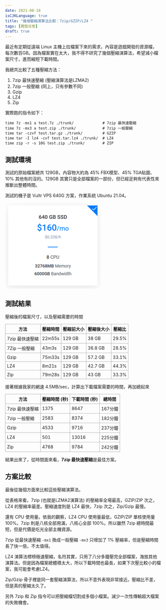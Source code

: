 ```yaml
---
date: 2021-08-18
isCJKLanguage: true
title: "幾個壓縮演算法比較：7zip/GZIP/LZ4 "
tags: [開發日常]
draft: true
---
```


最近有定期從遠端 Linux 主機上拉檔案下來的需求，內容是遊戲開發的資源檔，每次數百GB。因為檔案實在太大，我不得不研究了幾個壓縮演算法，希望減小檔案尺寸，進而縮短下載時間。

我總共比較了五種壓縮方法：

1. 7zip 最快速壓縮 (壓縮演算法是LZMA2)
2. 7zip 一般壓縮 (同上，只有參數不同)
3. Gzip
4. LZ4
5. Zip

實際跑的指令如下：
```shell
time 7z -mx1 a test.7z ./trunk/             # 7zip 最快速壓縮
time 7z -mx3 a test.zip ./trunk/            # 7zip 一般壓縮      
time tar -czvf test.tar.gz ./trunk/         # GZIP
time tar -I lz4 -cvf test.tar.lz4 ./trunk/  # LZ4
time zip -r -s 10G test.zip ./trunk/        # ZIP
```

## 測試環境

測試的原始檔案總共 129GB，內容物大約為 45% FBX模型、45% TGA貼圖、10% 其他有的沒的。129GB 其實只是全部檔案的一部份，但已經足夠有代表性來推斷出整體時間。

測試的機子是 Vultr VPS 640G 方案，作業系統 Ubuntu 21.04。

![Vultr](/img/vultr-640.png/)


## 測試結果


壓縮後的檔案尺寸，以及壓縮需要的時間

<style>
table { border:solid 0px #cccccc; }
th, td {border:1px solid #aaa; padding: 5px;}
</style>

方法           | 壓縮時間 | 壓縮前大小 | 壓縮後大小 | 壓縮比
---------------|---------|-----------|-----------|------
7zip 最快速壓縮 |  22m55s | 129 GB    | 38 GB     |  29.5%
7Zip 一般壓縮   |   43m3s | 129 GB    | 36.8 GB   |  28.5%
Gzip           |  75m33s | 129 GB    | 57.2 GB   |  33.1%
LZ4            |   8m21s | 129 GB    | 42.7 GB   |  44.3%
Zip            |  79m28s | 129 GB    | 43 GB     |  33.3% 

接著根據我家的網速 4.5MB/sec，計算出下載檔案需要的時間，再加總起來

方法           | 壓縮時間 (秒) | 下載時間 (秒) | 總時間 
---------------|--------------|--------------|-----
7zip 最快速壓縮 |  1375        |  8647        |  167分鐘
7zip 一般壓縮   |  2583        |  8374        |  182分鐘
Gzip           |  4533        |  9716        |  237分鐘
LZ4            |   501        | 13016        |  225分鐘
Zip            |  4768        |  9784        |  242分鐘

結果出來了，從時間面來看，**7zip 最快速壓縮**是最佳方案。

## 方案比較

最後從幾個方面來比較這些壓縮演算法。

從表格來看，7zip (也就是LZMA2演算法) 的壓縮率全場最高，GZIP/ZIP 次之，LZ4 的壓縮率最差。壓縮速度則是 LZ4 最快，7zip 次之，Zip/Gzip 最慢。

還有 CPU 使用量。依我的觀察，LZ4 CPU 使用量最低，GZIP/ZIP 單核使用量 100%。7zip 則是八核全部用滿，八核心全部 100%。所以雖然 7zip 總時間最短，但是代價是吃光全部主機資源。

7zip 從最快速壓縮 `-mx1` 換成一般壓縮 `-mx3` 只增加了 1% 壓縮率，但是壓縮時間長了快一倍，不太值得。

LZ4 演算法標榜極速壓縮，名符其實，只用了八分多鐘壓完全部檔案，海放其他演算法。但是因為檔案總體積太大，所以下載時間也最長，如果下次壓比較小的檔案，我可能會考慮LZ4。

Zip/Gzip 骨子裡是同一套壓縮演算法，所以不意外表現非常接近。壓縮比不差，但是真的壓縮太久了。

另外 7zip 和 Zip 指令可以把壓縮檔切割成多個小檔案。減少一次性傳輸超大檔案的失敗機會。
